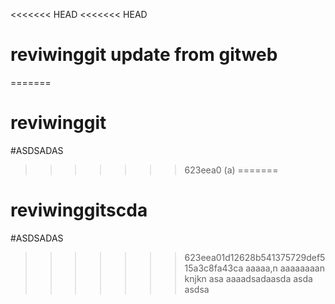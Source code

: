 <<<<<<< HEAD
<<<<<<< HEAD
# reviwinggit update from gitweb
=======
# reviwinggit
#ASDSADAS
>>>>>>> 623eea0 (a)
=======
# reviwinggitscda
#ASDSADAS
>>>>>>> 623eea01d12628b541375729def515a3c8fa43ca
aaaaa,n 
aaaaaaaan knjkn
asa
aaaadsadaasda
asda
asdsa
